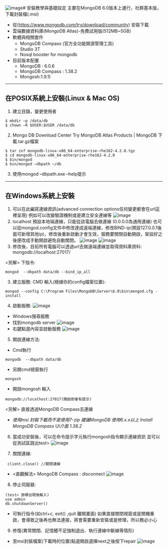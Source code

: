 ![image](https://github.com/brian09088/MongoDB/assets/72643996/df8b2c44-e184-46cc-a802-dc2e3f962c91)# 安裝教學與基礎設定
主要在MongoDB 6.0版本上運行，社群基本版，下載封裝檔(.msi)
- 從(https://www.mongodb.com/try/download/community)  安裝下載
- 雲端數據資料庫(MongoDB Atlas)-免費試用版(512MB~5GB)
- 軟體與相關套件
  - MongoDB Compass (官方全功能開源管理工具)
  - Studio 3T
  - Nosql booster for mongodb
- 目前版本配置
  - MongoDB : 6.0.6
  - MongoDB Compass : 1.38.2
  - Mongosh:1.9.1)
------
## 在POSIX系統上安裝(Linux & Mac OS)
1. 建立目錄，變更使用者
```
$ mkdir –p /data/db
$ chown –R $USER:$USER /data/db
```
2. Mongo DB Download Center Try MongoDB Atlas Products | MongoDB 下載.tar.gz檔案
```
$ tar zxf mongodb-linux-x86_64-enterprise-rhe162-4.2.0.tgz
$ cd mongodb-linux-x86_64-enterprise-rhe162-4.2.0
$ bin/mongod
$ bin/mongod –dbpath ~/db
```
3. 使用mongod –dbpath.exe –help提示
------
## 在Windows系統上安裝
1. 可以在此編寫連線資訊(advanced connection options任何變更都會在url這裡呈現)
例如可以改變驗證機制或是建立安全連線等
![image](https://github.com/brian09088/MongoDB/assets/72643996/dc2f8127-7880-4c13-8b9d-cc7b571986b7)
2. localhost 預設本地端連線，只能從該電腦去做連線 (0.0.0.0為通用連線)
也可以從mongod.config文件中修改達成遠端連線，修改BIND-ip(預設127.0.0.1後面可新增其他ip)，修改後重新啟動才會生效，服務要關閉自動開啟，架設好之後便改成手動開啟避免自動關閉。
![image](https://github.com/brian09088/MongoDB/assets/72643996/01b521b4-bf08-42c4-b3f1-29dfbd862252)
![image](https://github.com/brian09088/MongoDB/assets/72643996/08f47789-d1b9-4b5c-800d-792359ec5b68)
3.	修改後，目前所有電腦可以透過url去做遠端連線並取得資料庫資料:
mongodb://localhost:27017/

<另解> 下指令:
```
mongod  --dbpath data/db --bind_ip_all
```
3. 建立服務:
CMD 輸入(根據你的config檔案位置):
```
mongod --config C:\Program Files\MongoDB\Server\6.0\bin\mongod.cfg -install
```
4. 啟動服務:
![image](https://github.com/brian09088/MongoDB/assets/72643996/ad638bf7-ab95-4b72-9fd7-b46358bea5c7)
- Windows搜尋服務
- 找到mongodb server
![image](https://github.com/brian09088/MongoDB/assets/72643996/b0e8812f-056a-4b7b-b32b-b75d10e6d509)
- 右鍵點選內容並啟動服務
![image](https://github.com/brian09088/MongoDB/assets/72643996/3e7bb2d2-e7b4-4f1d-ad6d-198bb21ba941)

5. 開啟連線方法:
- Cmd執行
```
mongodb  --dbpath data/db
```
- 另開cmd視窗執行
```
mongosh
```
- 開啟mongosh  輸入
```
mongodb://localhost:27017(開啟即會有提示)
```
<另解> 直接透過MongoDB Compass去連線
- *使用msi 封裝下載而不是使用7-zip 建議MongoDB 使用6.x.x以上
Install MongoDB Compass UI介面 1.38.2*

6. 當成功安裝後，可以在命令提示字元執行mongosh指令顯示連線資訊
並可以從測試區跳出test>
![image](https://github.com/brian09088/MongoDB/assets/72643996/8031bf9d-45a2-40c1-a437-b2af6fd9e11d)

7. 關閉連線:
```
 client.close() //關閉連線
```
- <直觀解法> MongoDB Compass : disconnect
![image](https://github.com/brian09088/MongoDB/assets/72643996/0964bc5c-216f-4f81-9c6c-48b853a1d748)

8. 停止伺服器:
```
(test> 游標出現後輸入) 
use admin
db.shutdownServer()
```
- 可執行指令(如ctrl+c, exit() ,quit 離開畫面)
如果直接關閉視窗或是關機重啟，會導致之後再也無法連接，將會需要重新安裝或是修理，所以務必小心

9. 修復(異常關閉、記憶體不足強制退出、執行連線中斷線等情形)
- 至msi封裝檔案(下載時的位置)點選開啟選擇next之後按下repair
![image](https://github.com/brian09088/MongoDB/assets/72643996/68fa77dc-0f3d-4c5c-a818-4358c6a031d9)





